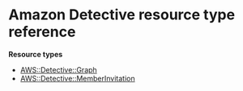 # Amazon Detective resource type reference<a name="AWS_Detective"></a>

**Resource types**
+ [AWS::Detective::Graph](aws-resource-detective-graph.md)
+ [AWS::Detective::MemberInvitation](aws-resource-detective-memberinvitation.md)